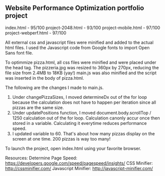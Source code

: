 ## Website Performance Optimization portfolio project

index.html - 95/100
project-2048.html - 93/100
project-mobile.html - 97/100
project-webperf.html - 97/100

All external css and javascript files were minified and added to the actual html files.
I used the Javascript code from Google fonts to import Open Sans font file.

To optimmize pizza.html, all css files were minified and were placed under the head tag. The pizzeria.jpg was resized to 360px by 270px, reducing the file size from 2.4MB to 18KB (yay!)
main.js was also minified and the script was inserted in the body of pizza.html.

The following are the changes I made to main.js.
1. Under changePizzaSizes, I moved determineDx out of the for loop because the calculation does not have to happen per iteration since all pizzas are the same size.
2. Under updatePositions function, I moved document.body.scrollTop / 1250 calculation out of the for loop. Calculation canonly accur once then stored in a variable. Calculating it everytime reduces performance speed.
3. I updated variable to 60. That's about how many pizzas display on the screen at one time. 200 pizzas is way too many!

To launch the project, open index.html using your favorite browser.

Resources:
Determine Page Speed: https://developers.google.com/speed/pagespeed/insights/
CSS Minifier: http://cssminifier.com/
Javascript Minifier: http://javascript-minifier.com/

